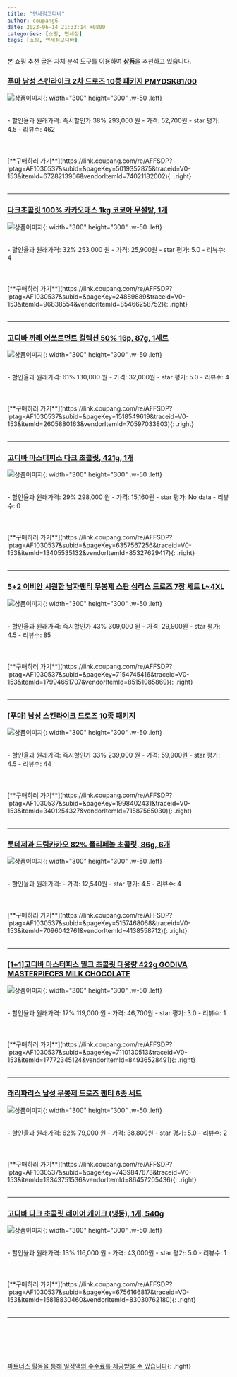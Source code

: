 ```yaml
---
title: "면세점고디바"
author: coupang6
date: 2023-06-14 21:33:14 +0800
categories: [쇼핑, 면세점]
tags: [쇼핑, 면세점고디바]
---
```


본 쇼핑 추천 글은 자체 분석 도구를 이용하여 [**상품**](https://link.coupang.com/a/bao1ui)을 추천하고 있습니다.

### [푸마 남성 스킨라이크 2차 드로즈 10종 패키지 PMYDSK81/00](https://link.coupang.com/re/AFFSDP?lptag=AF1030537&subid=&pageKey=5019352875&traceid=V0-153&itemId=6728213906&vendorItemId=74021182002)

![상품이미지](https://thumbnail10.coupangcdn.com/thumbnails/remote/230x230ex/image/vendor_inventory/a76e/9ccdd1af266a0c1c535b116e954b0c52f410acfec1be0da35e5ee7b1f1c3.jpg){: width="300" height="300" .w-50 .left}


<br>
- 할인율과 원래가격: 즉시할인가 38%  293,000   원
- 가격: 52,700원
- star 평가: 4.5
- 리뷰수: 462
<br>
<br>
<br>
<br>
[**구매하러 가기**](https://link.coupang.com/re/AFFSDP?lptag=AF1030537&subid=&pageKey=5019352875&traceid=V0-153&itemId=6728213906&vendorItemId=74021182002){: .right}
<br>
<br>

---

### [다크초콜릿 100% 카카오매스 1kg 코코아 무설탕, 1개](https://link.coupang.com/re/AFFSDP?lptag=AF1030537&subid=&pageKey=24889889&traceid=V0-153&itemId=96838554&vendorItemId=85466258752)

![상품이미지](https://thumbnail7.coupangcdn.com/thumbnails/remote/230x230ex/image/vendor_inventory/c181/5fa13a560b7c026b2dc731b8e5096ac994aca48ebb8c3ba2d3130f08a91c.jpg){: width="300" height="300" .w-50 .left}


<br>
- 할인율과 원래가격: 32%  253,000   원
- 가격: 25,900원
- star 평가: 5.0
- 리뷰수: 4
<br>
<br>
<br>
<br>
[**구매하러 가기**](https://link.coupang.com/re/AFFSDP?lptag=AF1030537&subid=&pageKey=24889889&traceid=V0-153&itemId=96838554&vendorItemId=85466258752){: .right}
<br>
<br>

---

### [고디바 까레 어쏘트먼트 컬렉션 50% 16p, 87g, 1세트](https://link.coupang.com/re/AFFSDP?lptag=AF1030537&subid=&pageKey=1518549619&traceid=V0-153&itemId=2605880163&vendorItemId=70597033803)

![상품이미지](https://thumbnail8.coupangcdn.com/thumbnails/remote/230x230ex/image/retail/images/426689750083089-8e5858d0-638e-40aa-80f5-a818cf3a91c1.jpg){: width="300" height="300" .w-50 .left}


<br>
- 할인율과 원래가격: 61%  130,000   원
- 가격: 32,000원
- star 평가: 5.0
- 리뷰수: 4
<br>
<br>
<br>
<br>
[**구매하러 가기**](https://link.coupang.com/re/AFFSDP?lptag=AF1030537&subid=&pageKey=1518549619&traceid=V0-153&itemId=2605880163&vendorItemId=70597033803){: .right}
<br>
<br>

---

### [고디바 마스터피스 다크 초콜릿, 421g, 1개](https://link.coupang.com/re/AFFSDP?lptag=AF1030537&subid=&pageKey=6357567256&traceid=V0-153&itemId=13405535132&vendorItemId=85327629417)

![상품이미지](https://thumbnail8.coupangcdn.com/thumbnails/remote/230x230ex/image/vendor_inventory/c491/6fede2db4687f49db4f4402fda5ff5d97f0b6153dec4e5301eda7d2e0cb0.jpg){: width="300" height="300" .w-50 .left}


<br>
- 할인율과 원래가격: 29%  298,000   원
- 가격: 15,160원
- star 평가: No data
- 리뷰수: 0
<br>
<br>
<br>
<br>
[**구매하러 가기**](https://link.coupang.com/re/AFFSDP?lptag=AF1030537&subid=&pageKey=6357567256&traceid=V0-153&itemId=13405535132&vendorItemId=85327629417){: .right}
<br>
<br>

---

### [5+2 이비안 시원한 남자팬티 무봉제 스판 심리스 드로즈 7장 세트 L~4XL](https://link.coupang.com/re/AFFSDP?lptag=AF1030537&subid=&pageKey=7154745416&traceid=V0-153&itemId=17994651707&vendorItemId=85151085869)

![상품이미지](https://thumbnail6.coupangcdn.com/thumbnails/remote/230x230ex/image/vendor_inventory/5d9f/c4f5760b54c5fdf7be0f22c02133fa382535d54fab7986dc584caa9fba50.png){: width="300" height="300" .w-50 .left}


<br>
- 할인율과 원래가격: 즉시할인가 43%  309,000   원
- 가격: 29,900원
- star 평가: 4.5
- 리뷰수: 85
<br>
<br>
<br>
<br>
[**구매하러 가기**](https://link.coupang.com/re/AFFSDP?lptag=AF1030537&subid=&pageKey=7154745416&traceid=V0-153&itemId=17994651707&vendorItemId=85151085869){: .right}
<br>
<br>

---

### [[푸마] 남성 스킨라이크 드로즈 10종 패키지](https://link.coupang.com/re/AFFSDP?lptag=AF1030537&subid=&pageKey=1998402431&traceid=V0-153&itemId=3401254327&vendorItemId=71587565030)

![상품이미지](https://thumbnail10.coupangcdn.com/thumbnails/remote/230x230ex/image/vendor_inventory/a76e/9ccdd1af266a0c1c535b116e954b0c52f410acfec1be0da35e5ee7b1f1c3.jpg){: width="300" height="300" .w-50 .left}


<br>
- 할인율과 원래가격: 즉시할인가 33%  239,000   원
- 가격: 59,900원
- star 평가: 4.5
- 리뷰수: 44
<br>
<br>
<br>
<br>
[**구매하러 가기**](https://link.coupang.com/re/AFFSDP?lptag=AF1030537&subid=&pageKey=1998402431&traceid=V0-153&itemId=3401254327&vendorItemId=71587565030){: .right}
<br>
<br>

---

### [롯데제과 드림카카오 82% 폴리페놀 초콜릿, 86g, 6개](https://link.coupang.com/re/AFFSDP?lptag=AF1030537&subid=&pageKey=5157468068&traceid=V0-153&itemId=7096042761&vendorItemId=4138558712)

![상품이미지](https://thumbnail6.coupangcdn.com/thumbnails/remote/230x230ex/image/retail/images/483116873420239-a2400bdc-2b71-4859-861e-a941ef683a7b.jpg){: width="300" height="300" .w-50 .left}


<br>
- 할인율과 원래가격: 
- 가격: 12,540원
- star 평가: 4.5
- 리뷰수: 4
<br>
<br>
<br>
<br>
[**구매하러 가기**](https://link.coupang.com/re/AFFSDP?lptag=AF1030537&subid=&pageKey=5157468068&traceid=V0-153&itemId=7096042761&vendorItemId=4138558712){: .right}
<br>
<br>

---

### [[1+1]고디바 마스터피스 밀크 초콜릿 대용량 422g GODIVA MASTERPIECES MILK CHOCOLATE](https://link.coupang.com/re/AFFSDP?lptag=AF1030537&subid=&pageKey=7110130513&traceid=V0-153&itemId=17772345124&vendorItemId=84936528491)

![상품이미지](https://thumbnail7.coupangcdn.com/thumbnails/remote/230x230ex/image/vendor_inventory/b5ee/c0295fe33873724415702e4fb372cea7e7c71e633732b41a424163a6a26d.jpg){: width="300" height="300" .w-50 .left}


<br>
- 할인율과 원래가격: 17%  119,000   원
- 가격: 46,700원
- star 평가: 3.0
- 리뷰수: 1
<br>
<br>
<br>
<br>
[**구매하러 가기**](https://link.coupang.com/re/AFFSDP?lptag=AF1030537&subid=&pageKey=7110130513&traceid=V0-153&itemId=17772345124&vendorItemId=84936528491){: .right}
<br>
<br>

---

### [래리파리스 남성 무봉제 드로즈 팬티 6종 세트](https://link.coupang.com/re/AFFSDP?lptag=AF1030537&subid=&pageKey=7439847673&traceid=V0-153&itemId=19343751536&vendorItemId=86457205436)

![상품이미지](https://thumbnail8.coupangcdn.com/thumbnails/remote/230x230ex/image/vendor_inventory/fe7a/8c22cb2439cb56a7a1eb145d797b45c1027839b23003436c4b9c981f6c79.png){: width="300" height="300" .w-50 .left}


<br>
- 할인율과 원래가격: 62%  79,000   원
- 가격: 38,800원
- star 평가: 5.0
- 리뷰수: 2
<br>
<br>
<br>
<br>
[**구매하러 가기**](https://link.coupang.com/re/AFFSDP?lptag=AF1030537&subid=&pageKey=7439847673&traceid=V0-153&itemId=19343751536&vendorItemId=86457205436){: .right}
<br>
<br>

---

### [고디바 다크 초콜릿 레이어 케이크 (냉동), 1개, 540g](https://link.coupang.com/re/AFFSDP?lptag=AF1030537&subid=&pageKey=6756166817&traceid=V0-153&itemId=15818830460&vendorItemId=83030762180)

![상품이미지](https://thumbnail7.coupangcdn.com/thumbnails/remote/230x230ex/image/retail/images/2022/09/02/16/4/081563cc-cff3-4c91-935a-b2df0064f860.jpg){: width="300" height="300" .w-50 .left}


<br>
- 할인율과 원래가격: 13%  116,000   원
- 가격: 43,000원
- star 평가: 5.0
- 리뷰수: 1
<br>
<br>
<br>
<br>
[**구매하러 가기**](https://link.coupang.com/re/AFFSDP?lptag=AF1030537&subid=&pageKey=6756166817&traceid=V0-153&itemId=15818830460&vendorItemId=83030762180){: .right}
<br>
<br>

---
<br><br><br><br><br> [파트너스 활동을 통해 일정액의 수수료를 제공받을 수 있습니다](https://link.coupang.com/a/bao1ui){: .right}